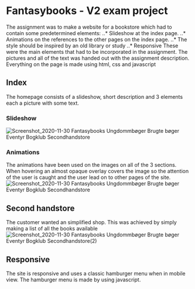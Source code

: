 # Fantasybooks - V2 exam project
The assignment was to make a website for a bookstore which had to contain some predetermined elements:
..* Slideshow at the index page.
..* Animations on the references to the other pages on the index page.
..* The style should be inspired by an old library or study
..* Responsive 
These were the main elements that had to be incorporated in the assignment. The pictures and all of the text was handed out with the assignment description.
Everything on the page is made using html, css and javascript

## Index
The homepage consists of a slideshow, short description and 3 elements each a picture with some text.
### Slideshow
![Screenshot_2020-11-30 Fantasybooks Ungdommbøger Brugte bøger Eventyr Bogklub Secondhandstore](https://user-images.githubusercontent.com/61143804/100722588-0e816d80-33c1-11eb-81a1-f14ea081c66d.jpg)
### Animations
The animations have been used on the images on all of the 3 sections. When hovering an almost opaque overlay covers the image so the attention of the user is caught and the user lead on to other pages of the site.
![Screenshot_2020-11-30 Fantasybooks Ungdommbøger Brugte bøger Eventyr Bogklub Secondhandstore](https://user-images.githubusercontent.com/61143804/100723320-e9412f00-33c1-11eb-99ca-50ad7e0bdac8.png)
## Second handstore
The customer wanted an simplified shop. This was achieved by simply making a list of all the books available
![Screenshot_2020-11-30 Fantasybooks Ungdommbøger Brugte bøger Eventyr Bogklub Secondhandstore(2)](https://user-images.githubusercontent.com/61143804/100723476-1ab9fa80-33c2-11eb-9ee5-65e210abe991.png)
## Responsive
The site is responsive and uses a classic hamburger menu when in mobile view. The hamburger menu is made by using javascript.
